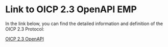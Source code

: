 
#  Link to OICP 2.3 OpenAPI EMP

In the link below, you can find the detailed information and definition of the
OICP 2.3 Protocol:

[OICP 2.3 OpenAPI](https://hubject.github.io/oicp-emp-2.3-api-doc/)


